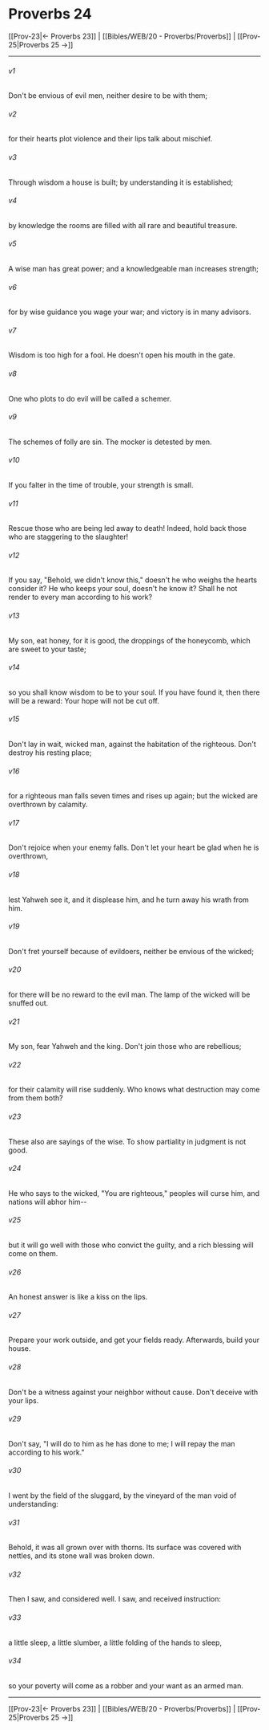 # Proverbs 24

[[Prov-23|← Proverbs 23]] | [[Bibles/WEB/20 - Proverbs/Proverbs]] | [[Prov-25|Proverbs 25 →]]
***



###### v1 
Don't be envious of evil men, neither desire to be with them; 

###### v2 
for their hearts plot violence and their lips talk about mischief. 

###### v3 
Through wisdom a house is built; by understanding it is established; 

###### v4 
by knowledge the rooms are filled with all rare and beautiful treasure. 

###### v5 
A wise man has great power; and a knowledgeable man increases strength; 

###### v6 
for by wise guidance you wage your war; and victory is in many advisors. 

###### v7 
Wisdom is too high for a fool. He doesn't open his mouth in the gate. 

###### v8 
One who plots to do evil will be called a schemer. 

###### v9 
The schemes of folly are sin. The mocker is detested by men. 

###### v10 
If you falter in the time of trouble, your strength is small. 

###### v11 
Rescue those who are being led away to death! Indeed, hold back those who are staggering to the slaughter! 

###### v12 
If you say, "Behold, we didn't know this," doesn't he who weighs the hearts consider it? He who keeps your soul, doesn't he know it? Shall he not render to every man according to his work? 

###### v13 
My son, eat honey, for it is good, the droppings of the honeycomb, which are sweet to your taste; 

###### v14 
so you shall know wisdom to be to your soul. If you have found it, then there will be a reward: Your hope will not be cut off. 

###### v15 
Don't lay in wait, wicked man, against the habitation of the righteous. Don't destroy his resting place; 

###### v16 
for a righteous man falls seven times and rises up again; but the wicked are overthrown by calamity. 

###### v17 
Don't rejoice when your enemy falls. Don't let your heart be glad when he is overthrown, 

###### v18 
lest Yahweh see it, and it displease him, and he turn away his wrath from him. 

###### v19 
Don't fret yourself because of evildoers, neither be envious of the wicked; 

###### v20 
for there will be no reward to the evil man. The lamp of the wicked will be snuffed out. 

###### v21 
My son, fear Yahweh and the king. Don't join those who are rebellious; 

###### v22 
for their calamity will rise suddenly. Who knows what destruction may come from them both? 

###### v23 
These also are sayings of the wise. To show partiality in judgment is not good. 

###### v24 
He who says to the wicked, "You are righteous," peoples will curse him, and nations will abhor him-- 

###### v25 
but it will go well with those who convict the guilty, and a rich blessing will come on them. 

###### v26 
An honest answer is like a kiss on the lips. 

###### v27 
Prepare your work outside, and get your fields ready. Afterwards, build your house. 

###### v28 
Don't be a witness against your neighbor without cause. Don't deceive with your lips. 

###### v29 
Don't say, "I will do to him as he has done to me; I will repay the man according to his work." 

###### v30 
I went by the field of the sluggard, by the vineyard of the man void of understanding: 

###### v31 
Behold, it was all grown over with thorns. Its surface was covered with nettles, and its stone wall was broken down. 

###### v32 
Then I saw, and considered well. I saw, and received instruction: 

###### v33 
a little sleep, a little slumber, a little folding of the hands to sleep, 

###### v34 
so your poverty will come as a robber and your want as an armed man.

***
[[Prov-23|← Proverbs 23]] | [[Bibles/WEB/20 - Proverbs/Proverbs]] | [[Prov-25|Proverbs 25 →]]
